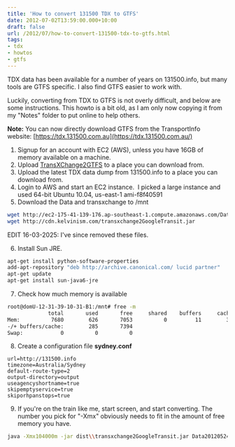```yaml
---
title: 'How to convert 131500 TDX to GTFS'
date: 2012-07-02T13:59:00.000+10:00
draft: false
url: /2012/07/how-to-convert-131500-tdx-to-gtfs.html
tags: 
- tdx
- howtos
- gtfs
---
```


TDX data has been available for a number of years on 131500.info, but many tools are GTFS specific. I also find GTFS easier to work with.  
  
Luckily, converting from TDX to GTFS is not overly difficult, and below are some instructions. This howto is a bit old, as I am only now copying it from my "Notes" folder to put online to help others.  
  
**Note:** You can now directly download GTFS from the TransportInfo website: [https://tdx.131500.com.au](https://tdx.131500.com.au/)  
  
1) Signup for an account with EC2 (AWS), unless you have 16GB of memory available on a machine.  
2) Upload [TransXChange2GTFS](http://code.google.com/p/googletransitdatafeed/) to a place you can download from.  
3) Upload the latest TDX data dump from 131500.info to a place you can download from.  
4) Login to AWS and start an EC2 instance.  I picked a large instance and used 64-bit Ubuntu 10.04, us-east-1 ami-f8f40591  
5) Download the Data and transxchange to /mnt  
  
```bash
wget http://ec2-175-41-139-176.ap-southeast-1.compute.amazonaws.com/Data20110127.zip
wget http://cdn.kelvinism.com/transxchange2GoogleTransit.jar

```  

EDIT 16-03-2025: I've since removed these files.

6) Install Sun JRE.  

```bash
apt-get install python-software-properties
add-apt-repository "deb http://archive.canonical.com/ lucid partner"
apt-get update
apt-get install sun-java6-jre
```

7) Check how much memory is available  

```bash
root@domU-12-31-39-10-31-B1:/mnt# free -m
             total       used       free     shared    buffers     cached
Mem:          7680        626       7053          0         11        329
-/+ buffers/cache:        285       7394
Swap:            0          0          0


```  
8) Create a configuration file **sydney.conf**  
  
```plain
url=http://131500.info
timezone=Australia/Sydney
default-route-type=2
output-directory=output
useagencyshortname=true
skipemptyservice=true
skiporhpanstops=true

```  
9) If you're on the train like me, start screen, and start converting. The number you pick for "-Xmx" obviously needs to fit in the amount of free memory you have.  
  
```bash
java -Xmx104000m -jar dist\\transxchange2GoogleTransit.jar Data20120524.zip -c sydney.conf

```